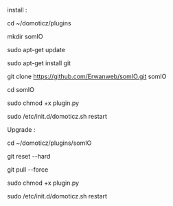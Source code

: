 install :

cd ~/domoticz/plugins

mkdir somIO

sudo apt-get update

sudo apt-get install git

git clone https://github.com/Erwanweb/somIO.git somIO

cd somIO

sudo chmod +x plugin.py

sudo /etc/init.d/domoticz.sh restart

Upgrade :

cd ~/domoticz/plugins/somIO

git reset --hard

git pull --force

sudo chmod +x plugin.py

sudo /etc/init.d/domoticz.sh restart
